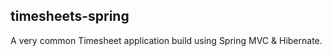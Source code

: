 timesheets-spring
-----------------

A very common Timesheet application build using Spring MVC & Hibernate.
